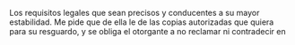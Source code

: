 Los requisitos legales que sean precisos y conducentes a su mayor estabilidad. Me pide que de ella le de las copias autorizadas que quiera para su resguardo, y se obliga el otorgante a no reclamar ni contradecir en